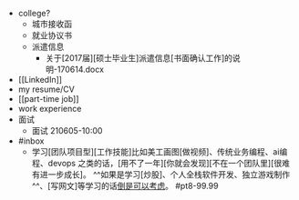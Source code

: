 - college?
    - 城市接收函
    - 就业协议书
    - 派遣信息
        - 关于[2017届][硕士毕业生]派遣信息[书面确认工作]的说明-170614.docx
- [[LinkedIn]]
- my resume/CV
- [[part-time job]]
- work experience
- 面试
    - 面试 210605-10:00
- #inbox
    - 学习[团队项目型][工作技能]比如美工画图[做视频]、传统业务编程、ai编程、devops 之类的话，[用不了一年][你就会发现][不在一个团队里][很难有进一步成长]。 ^^如果是学习[炒股]、个人全栈软件开发、独立游戏制作^^、[写网文]等学习的话[倒是可以考虑](https://bbs.saraba1st.com/2b/thread-2010053-2-1.html)。 #pt8-99.99
